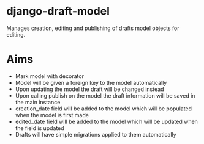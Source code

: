 django-draft-model
==================

Manages creation, editing and publishing of drafts model objects for editing.

Aims
====

* Mark model with decorator
* Model will be given a foreign key to the model automatically
* Upon updating the model the draft will be changed instead
* Upon calling publish on the model the draft information will be saved in the main instance
* creation_date field will be added to the model which will be populated when the model is first made
* edited_date field will be added to the model which will be updated when the field is updated
* Drafts will have simple migrations applied to them automatically

